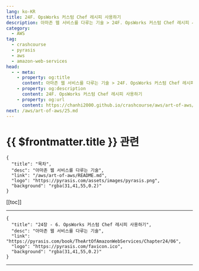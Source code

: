 ```yaml
---
lang: ko-KR
title: 24F. OpsWorks 커스텀 Chef 레시피 사용하기
description: 아마존 웹 서비스를 다루는 기술 > 24F. OpsWorks 커스텀 Chef 레시피 사용하기
category:
  - AWS
tag: 
  - crashcourse
  - pyrasis
  - aws 
  - amazon-web-services
head:
  - - meta:
    - property: og:title
      content: 아마존 웹 서비스를 다루는 기술 > 24F. OpsWorks 커스텀 Chef 레시피 사용하기
    - property: og:description
      content: 24F. OpsWorks 커스텀 Chef 레시피 사용하기
    - property: og:url
      content: https://chanhi2000.github.io/crashcourse/aws/art-of-aws/24F.html
next: /aws/art-of-aws/25.md
---
```


# {{ $frontmatter.title }} 관련

```component VPCard
{
  "title": "목차",
  "desc": "아마존 웹 서비스를 다루는 기술",
  "link": "/aws/art-of-aws/README.md",
  "logo": "https://pyrasis.com/assets/images/pyrasis.png",
  "background": "rgba(31,41,55,0.2)"
}
```

[[toc]]

---

```component VPCard
{
  "title": "24장 - 6. OpsWorks 커스텀 Chef 레시피 사용하기",
  "desc": "아마존 웹 서비스를 다루는 기술",
  "link": "https://pyrasis.com/book/TheArtOfAmazonWebServices/Chapter24/06",
  "logo": "https://pyrasis.com/favicon.ico",
  "background": "rgba(31,41,55,0.2)"
}
```

<!-- TODO: 작성 -->

---

<TagLinks />